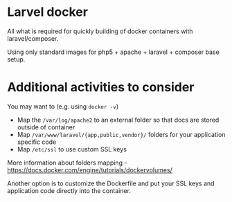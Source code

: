 # Larvel docker

All what is required for quickly building of docker containers with laravel/composer.

Using only standard images for php5 +  apache + laravel + composer base setup. 

# Additional activities to consider

You may want to (e.g. using `docker -v`)
- Map the `/var/log/apache2` to an external folder so that docs are stored outside of container
- Map `/var/www/laravel/{app,public,vendor}/` folders for your application specific code
- Map `/etc/ssl` to use custom SSL keys

More information about folders mapping - https://docs.docker.com/engine/tutorials/dockervolumes/

Another option is to customize the Dockerfile and put your SSL keys and application code directly into the container.

